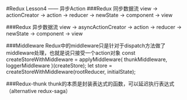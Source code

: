 #Redux Lesson4 —— 异步Action
###Redux 同步数据流
    view -> actionCreator -> action -> reducer -> newState -> component -> view

###Redux 异步数据流
    view -> asyncActionCreator -> action -> reducer -> newState -> component -> view

###Middleware
    Redux中的middleware只是针对于dispatch方法做了middleware处理，也就是说只接受一个action对象
    const createStoreWithMiddleware = applyMiddleware(
      thunkMiddleware,
      loggerMiddleware
    )(createStore);
    let store = createStoreWithMiddleware(rootReducer, initialState);

###Redux-thunk
    thunk的本质是封装表达式的函数，可以延迟执行表达式（alternative redux-saga）
